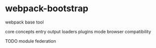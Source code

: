 # webpack-bootstrap
webpack base tool

core concepts
    entry
    output
    loaders
    plugins
    mode
    browser compatibility

TODO module federation